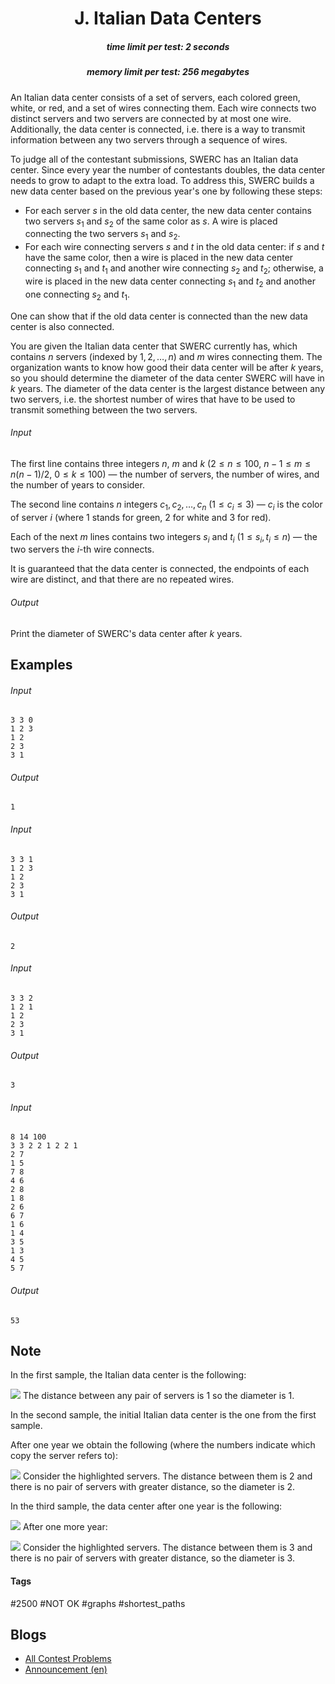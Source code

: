 <h1 style='text-align: center;'> J. Italian Data Centers</h1>

<h5 style='text-align: center;'>time limit per test: 2 seconds</h5>
<h5 style='text-align: center;'>memory limit per test: 256 megabytes</h5>

An Italian data center consists of a set of servers, each colored green, white, or red, and a set of wires connecting them. Each wire connects two distinct servers and two servers are connected by at most one wire. Additionally, the data center is connected, i.e. there is a way to transmit information between any two servers through a sequence of wires.

To judge all of the contestant submissions, SWERC has an Italian data center. Since every year the number of contestants doubles, the data center needs to grow to adapt to the extra load. To address this, SWERC builds a new data center based on the previous year's one by following these steps:

* For each server $s$ in the old data center, the new data center contains two servers $s_1$ and $s_2$ of the same color as $s$. A wire is placed connecting the two servers $s_1$ and $s_2$.
* For each wire connecting servers $s$ and $t$ in the old data center: if $s$ and $t$ have the same color, then a wire is placed in the new data center connecting $s_1$ and $t_1$ and another wire connecting $s_2$ and $t_2$; otherwise, a wire is placed in the new data center connecting $s_1$ and $t_2$ and another one connecting $s_2$ and $t_1$.

One can show that if the old data center is connected than the new data center is also connected.

You are given the Italian data center that SWERC currently has, which contains $n$ servers (indexed by $1, \, 2, \, \dots, \, n$) and $m$ wires connecting them. The organization wants to know how good their data center will be after $k$ years, so you should determine the diameter of the data center SWERC will have in $k$ years. The diameter of the data center is the largest distance between any two servers, i.e. the shortest number of wires that have to be used to transmit something between the two servers.

###### Input

The first line contains three integers $n$, $m$ and $k$ ($2 \leq n \leq 100$, $n - 1 \leq m \leq n (n - 1) / 2$, $0 \leq k \leq 100$) — the number of servers, the number of wires, and the number of years to consider.

The second line contains $n$ integers $c_1, \, c_2, \, \dots, \, c_n$ ($1 \leq c_i \leq 3$) — $c_i$ is the color of server $i$ (where $1$ stands for green, $2$ for white and $3$ for red).

Each of the next $m$ lines contains two integers $s_i$ and $t_i$ ($1 \leq s_i, t_i \leq n$) — the two servers the $i$-th wire connects.

It is guaranteed that the data center is connected, the endpoints of each wire are distinct, and that there are no repeated wires.

###### Output

Print the diameter of SWERC's data center after $k$ years.

## Examples

###### Input


```text
3 3 0
1 2 3
1 2
2 3
3 1
```
###### Output


```text
1
```
###### Input


```text
3 3 1
1 2 3
1 2
2 3
3 1
```
###### Output


```text
2
```
###### Input


```text
3 3 2
1 2 1
1 2
2 3
3 1
```
###### Output


```text
3
```
###### Input


```text
8 14 100
3 3 2 2 1 2 2 1
2 7
1 5
7 8
4 6
2 8
1 8
2 6
6 7
1 6
1 4
3 5
1 3
4 5
5 7
```
###### Output


```text
53
```
## Note

In the first sample, the Italian data center is the following:

 ![](images/d41d3ffc3288c8270c6004bfa39b7a0306b11579.png) The distance between any pair of servers is $1$ so the diameter is $1$.

In the second sample, the initial Italian data center is the one from the first sample.

After one year we obtain the following (where the numbers indicate which copy the server refers to):

 ![](images/947f580364c4d2defe71f7b49dd9cace2134a71a.png) Consider the highlighted servers. The distance between them is $2$ and there is no pair of servers with greater distance, so the diameter is $2$.

In the third sample, the data center after one year is the following:

 ![](images/873480743132db463c2033522b2b4c31f89d3297.png) After one more year:

 ![](images/dd22d2b37ba9629c49ddc27c4ccd78df86d4bab6.png) Consider the highlighted servers. The distance between them is $3$ and there is no pair of servers with greater distance, so the diameter is $3$.



#### Tags 

#2500 #NOT OK #graphs #shortest_paths 

## Blogs
- [All Contest Problems](../SWERC_2022-2023_-_Online_Mirror_(Unrated,_ICPC_Rules,_Teams_Preferred).md)
- [Announcement (en)](../blogs/Announcement_(en).md)
